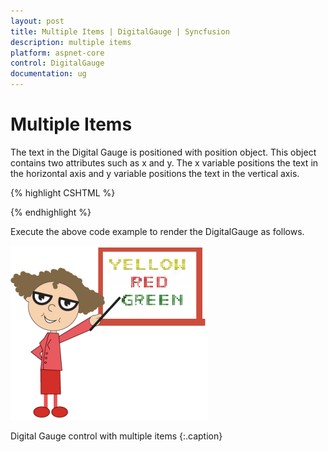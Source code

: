 ```yaml
---
layout: post
title: Multiple Items | DigitalGauge | Syncfusion
description: multiple items 
platform: aspnet-core
control: DigitalGauge
documentation: ug
---
```


# Multiple Items 

The text in the Digital Gauge is positioned with position object. This object contains two attributes such as x and y. The x variable positions the text in the horizontal axis and y variable positions the text in the vertical axis.


{% highlight CSHTML %}

<ej-digital-gauge id="Digitalgauge" height="300" width="1300" >
<e-frame background-image-url="../Content/images/gauge/board1.jpg" >
</e-frame>
<e-items>
<e-digital-gauge-items value="YELLOW">
<e-segment-settings color="Yellow"></e-segment-settings>
<e-digital-position x="80" y="0"></e-digital-position>
</e-digital-gauge-items>
<e-digital-gauge-items value="RED">
<e-segment-settings color="red"></e-segment-settings>
<e-digital-position x="80" y="20"></e-digital-position>
</e-digital-gauge-items>
<e-digital-gauge-items value="GREEN">
<e-segment-settings color="green"></e-segment-settings>
<e-digital-position x="80" y="40"></e-digital-position>
</e-digital-gauge-items>
</e-items>
</ej-digital-gauge>

{% endhighlight %}

Execute the above code example to render the DigitalGauge as follows.

![](Multiple-Items_images/Multiple-Items_img1.png)

Digital Gauge control with multiple items
{:.caption}